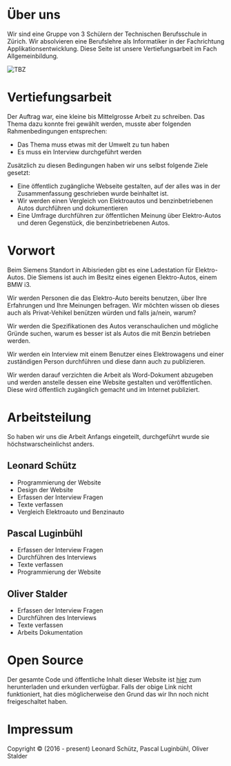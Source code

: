 # Über uns
Wir sind eine Gruppe von 3 Schülern der Technischen Berufsschule in Zürich.
Wir absolvieren eine Berufslehre als Informatiker in der Fachrichtung Applikationsentwicklung.
Diese Seite ist unsere Vertiefungsarbeit im Fach Allgemeinbildung.

![TBZ](./tbz.jpg)

# Vertiefungsarbeit
Der Auftrag war, eine kleine bis Mittelgrosse Arbeit zu schreiben.
Das Thema dazu konnte frei gewählt werden, musste aber folgenden Rahmenbedingungen entsprechen:

- Das Thema muss etwas mit der Umwelt zu tun haben
- Es muss ein Interview durchgeführt werden

Zusätzlich zu diesen Bedingungen haben wir uns selbst folgende Ziele gesetzt:

- Eine öffentlich zugängliche Webseite gestalten, auf der alles was in der Zusammenfassung geschrieben wurde beinhaltet ist.
- Wir werden einen Vergleich von Elektroautos und benzinbetriebenen Autos durchführen und dokumentieren
- Eine Umfrage durchführen zur öffentlichen Meinung über Elektro-Autos und deren Gegenstück, die benzinbetriebenen Autos.

# Vorwort
Beim Siemens Standort in Albisrieden gibt es eine Ladestation für Elektro-Autos. Die Siemens ist auch im Besitz eines eigenen Elektro-Autos, einem BMW i3.

Wir werden Personen die das Elektro-Auto bereits benutzen, über Ihre Erfahrungen und Ihre Meinungen befragen. Wir möchten wissen ob dieses auch als Privat-Vehikel benützen würden und falls ja/nein, warum?

Wir werden die Spezifikationen des Autos veranschaulichen und mögliche Gründe suchen, warum es besser ist als Autos die mit Benzin betrieben werden.

Wir werden ein Interview mit einem Benutzer eines Elektrowagens und einer zuständigen Person durchführen und diese dann auch zu publizieren.

Wir werden darauf verzichten die Arbeit als Word-Dokument abzugeben und werden anstelle dessen eine Website gestalten und veröffentlichen. Diese wird öffentlich zugänglich gemacht und im Internet publiziert.

# Arbeitsteilung
So haben wir uns die Arbeit Anfangs eingeteilt, durchgeführt wurde sie höchstwarscheinlichst anders.

## Leonard Schütz
- Programmierung der Website
- Design der Website
- Erfassen der Interview Fragen
- Texte verfassen
- Vergleich Elektroauto und Benzinauto

## Pascal Luginbühl
- Erfassen der Interview Fragen
- Durchführen des Interviews
- Texte verfassen
- Programmierung der Website

## Oliver Stalder
- Erfassen der Interview Fragen
- Durchführen des Interviews
- Texte verfassen
- Arbeits Dokumentation

# Open Source
Der gesamte Code und öffentliche Inhalt dieser Website ist [hier](https://github.com/KCreate/tbz-va-2016) zum herunterladen und erkunden verfügbar.
Falls der obige Link nicht funktioniert, hat dies möglicherweise den Grund das wir Ihn noch nicht freigeschaltet haben.

# Impressum
Copyright © (2016 - present) Leonard Schütz, Pascal Luginbühl, Oliver Stalder
